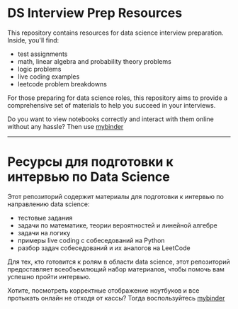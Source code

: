# DS Interview Prep Resources

This repository contains resources for data science interview preparation. Inside, you'll find:
- test assignments
- math, linear algebra and probability theory problems
- logic problems
- live coding examples
- leetcode problem breakdowns

For those preparing for data science roles, this repository aims to provide a comprehensive set of materials to help you succeed in your interviews.

Do you want to view notebooks correctly and interact with them online without any hassle? Then use [mybinder](https://mybinder.org/repo/alex-sokolov2011/ds_interview_prep_resources)

---

# Ресурсы для подготовки к интервью по Data Science

Этот репозиторий содержит материалы для подготовки к интервью по направлению data science:
- тестовые задания
- задачи по математике, теории вероятностей и линейной алгебре
- задачи на логику
- примеры live coding с собеседований на Python
- разбор задач собеседований и их аналогов на LeetCode

Для тех, кто готовится к ролям в области data science, этот репозиторий предоставляет всеобъемлющий набор материалов, чтобы помочь вам успешно пройти интервью.

Хотите, посмотреть корректные отображение ноутбуков и все протыкать онлайн не отходя от кассы? Тогда воспользуйтесь [mybinder](https://mybinder.org/repo/alex-sokolov2011/ds_interview_prep_resources)
